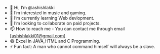 - 👋 Hi, I’m @ashishlakki
- 👀 I’m interested in music and gaming.
- 🌱 I’m currently learning  Web devlopment.
- 💞️ I’m looking to collaborate on paid projects.
- 📫 How to reach me - You can contact me through email [ashishlakki01@gmail.com].
- 😄 Excel in JAVA,HTML and C Programming.
- ⚡ Fun fact: A man who cannot command  himself will always be a slave.

<!---
ashishlakki/ashishlakki is a ✨ special ✨ repository because its `README.md` (this file) appears on your GitHub profile.
You can click the Preview link to take a look at your changes.
--->
